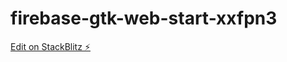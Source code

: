 # firebase-gtk-web-start-xxfpn3

[Edit on StackBlitz ⚡️](https://stackblitz.com/edit/firebase-gtk-web-start-xxfpn3)